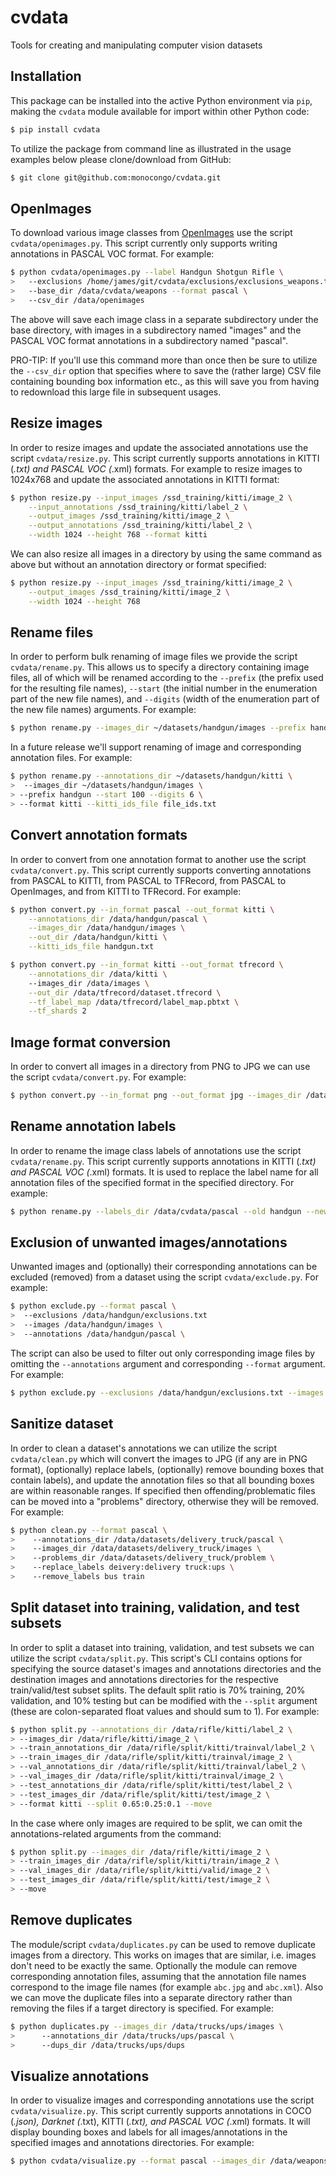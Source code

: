 # cvdata
Tools for creating and manipulating computer vision datasets

## Installation
This package can be installed into the active Python environment via `pip`, making 
the `cvdata` module available for import within other Python code:
```bash
$ pip install cvdata
```
To utilize the package from command line as illustrated in the usage examples below 
please clone/download from GitHub:
```bash
$ git clone git@github.com:monocongo/cvdata.git
```

## OpenImages
To download various image classes from [OpenImages](https://storage.googleapis.com/openimages/web/index.html) 
use the script `cvdata/openimages.py`. This script currently only supports writing 
annotations in PASCAL VOC format. For example:
```bash
$ python cvdata/openimages.py --label Handgun Shotgun Rifle \
>   --exclusions /home/james/git/cvdata/exclusions/exclusions_weapons.txt \
>   --base_dir /data/cvdata/weapons --format pascal \
>   --csv_dir /data/openimages
```
The above will save each image class in a separate subdirectory under the base 
directory, with images in a subdirectory named "images" and the PASCAL VOC format 
annotations in a subdirectory named "pascal".

PRO-TIP: If you'll use this command more than once then be sure to utilize the 
`--csv_dir` option that specifies where to save the (rather large) CSV file containing 
bounding box information etc., as this will save you from having to redownload this 
large file in subsequent usages.

## Resize images
In order to resize images and update the associated annotations use the script 
`cvdata/resize.py`. This script currently supports annotations in KITTI (*.txt) 
and PASCAL VOC (*.xml) formats. For example to resize images to 1024x768 and 
update the associated annotations in KITTI format:
```bash
$ python resize.py --input_images /ssd_training/kitti/image_2 \
    --input_annotations /ssd_training/kitti/label_2 \
    --output_images /ssd_training/kitti/image_2 \
    --output_annotations /ssd_training/kitti/label_2 \
    --width 1024 --height 768 --format kitti
```

We can also resize all images in a directory by using the same command as above 
but without an annotation directory or format specified:
```bash
$ python resize.py --input_images /ssd_training/kitti/image_2 \
    --output_images /ssd_training/kitti/image_2 \
    --width 1024 --height 768
```

## Rename files
In order to perform bulk renaming of image files we provide the script 
`cvdata/rename.py`. This allows us to specify a directory containing image files, 
all of which will be renamed according to the `--prefix` (the prefix used for the 
resulting file names), `--start` (the initial number in the enumeration part of 
the new file names), and `--digits` (width of the enumeration part of the new 
file names) arguments. For example: 
```bash
$ python rename.py --images_dir ~/datasets/handgun/images --prefix handgun --start 100 --digits 6
```
In a future release we'll support renaming of image and corresponding annotation 
files. For example:
```bash
$ python rename.py --annotations_dir ~/datasets/handgun/kitti \
>  --images_dir ~/datasets/handgun/images \
> --prefix handgun --start 100 --digits 6 \
> --format kitti --kitti_ids_file file_ids.txt
```

## Convert annotation formats
In order to convert from one annotation format to another use the script 
`cvdata/convert.py`. This script currently supports converting annotations from 
PASCAL to KITTI, from PASCAL to TFRecord, from PASCAL to OpenImages, and from 
KITTI to TFRecord. For example: 
```bash
$ python convert.py --in_format pascal --out_format kitti \
    --annotations_dir /data/handgun/pascal \
    --images_dir /data/handgun/images \
    --out_dir /data/handgun/kitti \
    --kitti_ids_file handgun.txt

$ python convert.py --in_format kitti --out_format tfrecord \
    --annotations_dir /data/kitti \ 
    --images_dir /data/images \
    --out_dir /data/tfrecord/dataset.tfrecord \
    --tf_label_map /data/tfrecord/label_map.pbtxt \
    --tf_shards 2
``` 

## Image format conversion
In order to convert all images in a directory from PNG to JPG we can use the script 
`cvdata/convert.py`. For example:
```bash
$ python convert.py --in_format png --out_format jpg --images_dir /datasets/vehicle
```

## Rename annotation labels
In order to rename the image class labels of annotations use the script 
`cvdata/rename.py`. This script currently supports annotations in KITTI (*.txt) 
and PASCAL VOC (*.xml) formats. It is used to replace the label name for all 
annotation files of the specified format in the specified directory. For example:
```bash
$ python rename.py --labels_dir /data/cvdata/pascal --old handgun --new firearm --format pascal
```

## Exclusion of unwanted images/annotations
Unwanted images and (optionally) their corresponding annotations can be excluded 
(removed) from a dataset using the script `cvdata/exclude.py`. For example: 
```bash
$ python exclude.py --format pascal \
>  --exclusions /data/handgun/exclusions.txt
>  --images /data/handgun/images \
>  --annotations /data/handgun/pascal \
```
The script can also be used to filter out only corresponding image files by omitting 
the `--annotations` argument and corresponding `--format` argument. For example: 
```bash
$ python exclude.py --exclusions /data/handgun/exclusions.txt --images /data/handgun/images
```

## Sanitize dataset
In order to clean a dataset's annotations we can utilize the script `cvdata/clean.py` 
which will convert the images to JPG (if any are in PNG format), (optionally) replace 
labels, (optionally) remove bounding boxes that contain labels), and update the 
annotation files so that all bounding boxes are within reasonable ranges. If specified 
then offending/problematic files can be moved into a "problems" directory, otherwise 
they will be removed. For example:
```bash
$ python clean.py --format pascal \
>    --annotations_dir /data/datasets/delivery_truck/pascal \
>    --images_dir /data/datasets/delivery_truck/images \
>    --problems_dir /data/datasets/delivery_truck/problem \
>    --replace_labels deivery:delivery truck:ups \
>    --remove_labels bus train
```

## Split dataset into training, validation, and test subsets
In order to split a dataset into training, validation, and test subsets we can 
utilize the script `cvdata/split.py`. This script's CLI contains options for 
specifying the source dataset's images and annotations directories and the destination 
images and annotations directories for the respective train/valid/test subset splits. 
The default split ratio is 70% training, 20% validation, and 10% testing but can 
be modified with the `--split` argument (these are colon-separated float 
values and should sum to 1). For example: 
```bash
$ python split.py --annotations_dir /data/rifle/kitti/label_2 \
> --images_dir /data/rifle/kitti/image_2 \
> --train_annotations_dir /data/rifle/split/kitti/trainval/label_2 \
> --train_images_dir /data/rifle/split/kitti/trainval/image_2 \
> --val_annotations_dir /data/rifle/split/kitti/trainval/label_2 \
> --val_images_dir /data/rifle/split/kitti/trainval/image_2 \
> --test_annotations_dir /data/rifle/split/kitti/test/label_2 \
> --test_images_dir /data/rifle/split/kitti/test/image_2 \
> --format kitti --split 0.65:0.25:0.1 --move
```
In the case where only images are required to be split, we can omit the 
annotations-related arguments from the command:
```bash
$ python split.py --images_dir /data/rifle/kitti/image_2 \
> --train_images_dir /data/rifle/split/kitti/train/image_2 \
> --val_images_dir /data/rifle/split/kitti/valid/image_2 \
> --test_images_dir /data/rifle/split/kitti/test/image_2 \
> --move
```

## Remove duplicates
The module/script `cvdata/duplicates.py` can be used to remove duplicate images 
from a directory. This works on images that are similar, i.e. images don't need 
to be exactly the same. Optionally the module can remove corresponding annotation 
files, assuming that the annotation file names correspond to the image file names 
(for example `abc.jpg` and `abc.xml`). Also we can move the duplicate files into 
a separate directory rather than removing the files if a target directory is specified. 
For example:
```bash
$ python duplicates.py --images_dir /data/trucks/ups/images \
>      --annotations_dir /data/trucks/ups/pascal \
>      --dups_dir /data/trucks/ups/dups
```

## Visualize annotations
In order to visualize images and corresponding annotations use the script 
`cvdata/visualize.py`. This script currently supports annotations in COCO (*.json), 
Darknet (*.txt), KITTI (*.txt), and PASCAL VOC (*.xml) formats. It will display 
bounding boxes and labels for all images/annotations in the specified images and 
annotations directories. For example:
```bash
$ python cvdata/visualize.py --format pascal --images_dir /data/weapons/images --annotations_dir /data/weapons/pascal
```
